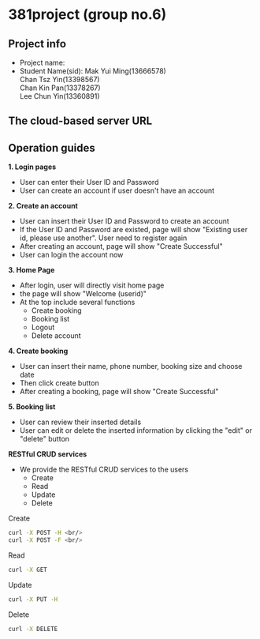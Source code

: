 # 381project (group no.6)

## Project info
- Project name:
- Student Name(sid): Mak Yui Ming(13666578)<br/>
                     Chan Tsz Yin(13398567)<br/>
                     Chan Kin Pan(13378267)<br/>
                     Lee Chun Yin(13360891)<br/>

## The cloud-based server URL

## Operation guides

**1. Login pages**
- User can enter their User ID and Password
- User can create an account if user doesn't have an account

**2. Create an account**
- User can insert their User ID and Password to create an account
- If the User ID and Password are existed, page will show "Existing user id, please use another".
User need to register again
- After creating an account, page will show "Create Successful"
- User can login the account now

**3. Home Page**
- After login, user will directly visit home page<br/>
- the page will show "Welcome (userid)"
- At the top include several functions
  - Create booking
  - Booking list
  - Logout
  - Delete account
 
**4. Create booking**
- User can insert their name, phone number, booking size and choose date
- Then click create button
- After creating a booking, page will show "Create Successful"

**5. Booking list**
- User can review their inserted details
- User can edit or delete the inserted information by clicking the "edit" or "delete" button

**RESTful CRUD services**
- We provide the RESTful CRUD services to the users
  - Create
  - Read
  - Update
  - Delete

Create 
```bash
curl -X POST -H <br/>
curl -X POST -F <br/>
```
Read
```bash
curl -X GET
```
Update
```bash
curl -X PUT -H
```
Delete
```bash
curl -X DELETE
```






